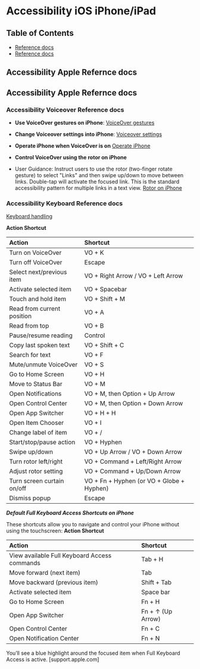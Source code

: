 # Accessibility iOS iPhone/iPad
## Table of Contents
* [Reference docs](#accessibility-apple-reference-docs)
* [Reference docs](#accessibility-apple-reference-docs)

## Accessibility Apple Refernce docs

## Accessibility Apple Refernce docs

### Accessibility Voiceover Reference docs
* **Use VoiceOver gestures on iPhone**:
[VoiceOver gestures](https://support.apple.com/en-in/guide/iphone/iph3e2e2281/26/ios/26)

* **Change Voiceover settings into iPhone**:
[Voiceover settings](https://support.apple.com/en-in/guide/iphone/iphfa3d32c50/26/ios/26)

* **Operate iPhone when VoiceOver is on**
[Operate iPhone](https://support.apple.com/en-in/guide/iphone/iph3e2e2329/26/ios/26)

* **Control VoiceOver using the rotor on iPhone**
* User Guidance: Instruct users to use the rotor (two-finger rotate gesture) to select "Links" and then swipe up/down to move between links. Double-tap will activate the focused link. This is the standard accessibility pattern for multiple links in a text view.
[Rotor on iPhone](https://support.apple.com/en-in/guide/iphone/iph3e2e3a6d/26/ios/26)

### Accessibility Keyboard Reference docs
[Keyboard handling](https://support.apple.com/en-in/guide/iphone/iph6c494dc6/26/ios/26)

**Action	Shortcut**

| Action       | Shortcut              | 
|:-----------|:------------------|
| Turn on VoiceOver     | VO + K   |
| Turn off VoiceOver     | Escape  |
| Select next/previous item     | VO + Right Arrow / VO + Left Arrow  |
| Activate selected item |	VO + Spacebar |
| Touch and hold item |	VO + Shift + M |
| Read from current position |	VO + A |
| Read from top |	VO + B |
| Pause/resume reading |	Control |
| Copy last spoken text |	VO + Shift + C |
| Search for text |	VO + F
| Mute/unmute VoiceOver |	VO + S |
| Go to Home Screen |	VO + H |
| Move to Status Bar |	VO + M |
| Open Notifications |	VO + M, then Option + Up Arrow |
| Open Control Center |	VO + M, then Option + Down Arrow |
| Open App Switcher |	VO + H + H |
| Open Item Chooser |	VO + I |
| Change label of item |	VO + / |
| Start/stop/pause action |	VO + Hyphen |
| Swipe up/down |	VO + Up Arrow / VO + Down Arrow |
| Turn rotor left/right |	VO + Command + Left/Right Arrow |
| Adjust rotor setting |	VO + Command + Up/Down Arrow |
| Turn screen curtain on/off |	VO + Fn + Hyphen (or VO + Globe + Hyphen) |
| Dismiss popup |	Escape |


***Default Full Keyboard Access Shortcuts on iPhone***

These shortcuts allow you to navigate and control your iPhone without using the touchscreen:
**Action	Shortcut**

| Action       | Shortcut              | 
|:-----------|:------------------|
| View available Full Keyboard Access commands| 	Tab + H| 
| Move forward (next item)| 	Tab| 
| Move backward (previous item)| 	Shift + Tab| 
| Activate selected item| 	Space bar| 
| Go to Home Screen| 	Fn + H| 
| Open App Switcher| 	Fn + ↑ (Up Arrow)| 
| Open Control Center| 	Fn + C| 
| Open Notification Center| 	Fn + N| 
You’ll see a blue highlight around the focused item when Full Keyboard Access is active. [support.apple.com]

